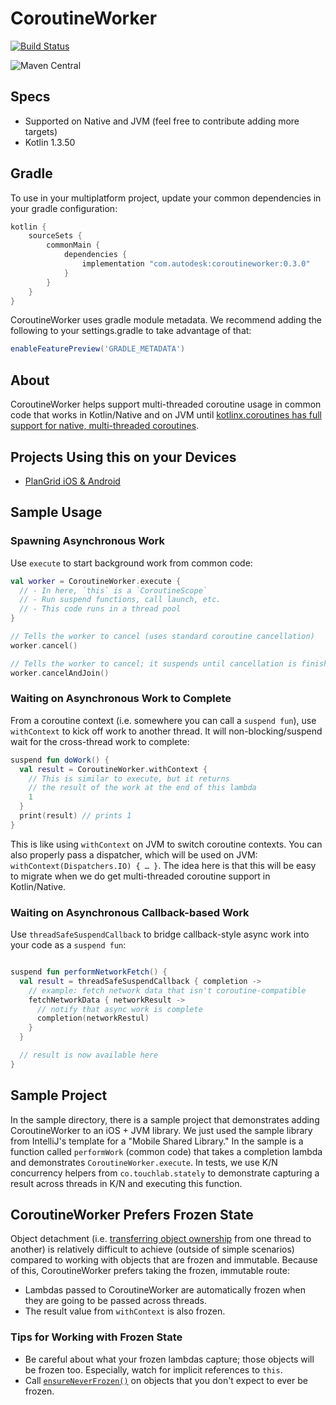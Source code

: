 # CoroutineWorker

[![Build Status](https://dev.azure.com/autodeskoss/coroutineworker/_apis/build/status/Autodesk.coroutineworker?branchName=master)](https://dev.azure.com/autodeskoss/coroutineworker/_build/latest?definitionId=1&branchName=master)

![Maven Central](https://img.shields.io/maven-central/v/com.autodesk/coroutineworker.svg)

## Specs

- Supported on Native and JVM (feel free to contribute adding more targets)
- Kotlin 1.3.50

## Gradle

To use in your multiplatform project, update your common dependencies in your gradle configuration:

```groovy
kotlin {
    sourceSets {
        commonMain {
            dependencies {
                implementation "com.autodesk:coroutineworker:0.3.0"
            }
        }
    }
}
```

CoroutineWorker uses gradle module metadata. We recommend adding the following to your settings.gradle to take advantage of that:

```groovy
enableFeaturePreview('GRADLE_METADATA')
```

## About

CoroutineWorker helps support multi-threaded coroutine usage in common code that works in Kotlin/Native and on JVM until [kotlinx.coroutines has full support for native, multi-threaded coroutines](https://github.com/Kotlin/kotlinx.coroutines/issues/462).

## Projects Using this on your Devices

- [PlanGrid iOS & Android](https://plangrid.com)

## Sample Usage

### Spawning Asynchronous Work

Use `execute` to start background work from common code:

```kotlin
val worker = CoroutineWorker.execute {
  // - In here, `this` is a `CoroutineScope`
  // - Run suspend functions, call launch, etc.
  // - This code runs in a thread pool
}

// Tells the worker to cancel (uses standard coroutine cancellation)
worker.cancel()

// Tells the worker to cancel; it suspends until cancellation is finished
worker.cancelAndJoin()
```

### Waiting on Asynchronous Work to Complete

From a coroutine context (i.e. somewhere you can call a `suspend fun`), use `withContext` to kick off work to another thread. It will non-blocking/suspend wait for the cross-thread work to complete:

```kotlin
suspend fun doWork() {
  val result = CoroutineWorker.withContext {
    // This is similar to execute, but it returns
    // the result of the work at the end of this lambda
    1
  }
  print(result) // prints 1
}
```

This is like using `withContext` on JVM to switch coroutine contexts. You can also properly pass a dispatcher, which will be used on JVM: `withContext(Dispatchers.IO) { … }`. The idea here is that this will be easy to migrate when we do get multi-threaded coroutine support in Kotlin/Native.

### Waiting on Asynchronous Callback-based Work

Use `threadSafeSuspendCallback` to bridge callback-style async work into your code as a `suspend fun`:

```kotlin

suspend fun performNetworkFetch() {
  val result = threadSafeSuspendCallback { completion ->
    // example: fetch network data that isn't coroutine-compatible
    fetchNetworkData { networkResult ->
      // notify that async work is complete
      completion(networkRestul)
    }
  }

  // result is now available here
}
```

## Sample Project

In the sample directory, there is a sample project that demonstrates adding CoroutineWorker to an iOS + JVM library. We just used the sample library from IntelliJ's template for a "Mobile Shared Library." In the sample is a function called `performWork` (common code) that takes a completion lambda and demonstrates `CoroutineWorker.execute`. In tests, we use K/N concurrency helpers from `co.touchlab.stately` to demonstrate capturing a result across threads in K/N and executing this function.

## CoroutineWorker Prefers Frozen State

Object detachment (i.e. [transferring object ownership](https://github.com/JetBrains/kotlin-native/blob/master/CONCURRENCY.md#object-transfer-and-freezing) from one thread to another) is relatively difficult to achieve (outside of simple scenarios) compared to working with objects that are frozen and immutable. Because of this, CoroutineWorker prefers taking the frozen, immutable route:

- Lambdas passed to CoroutineWorker are automatically frozen when they are going to be passed across threads.
- The result value from `withContext` is also frozen.

### Tips for Working with Frozen State

- Be careful about what your frozen lambdas capture; those objects will be frozen too. Especially, watch for implicit references to `this`.
- Call [`ensureNeverFrozen()`](https://kotlinlang.org/api/latest/jvm/stdlib/kotlin.native.concurrent/ensure-never-frozen.html) on objects that you don't expect to ever be frozen.
